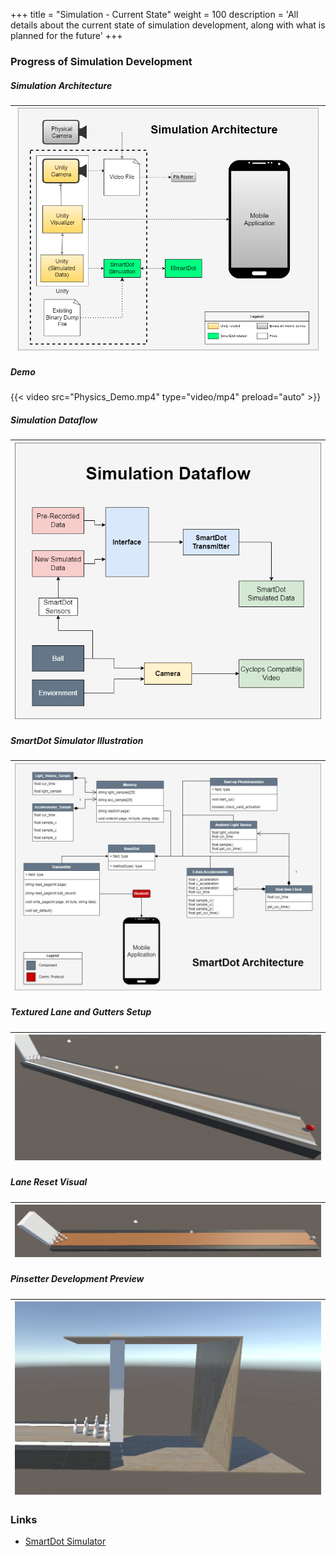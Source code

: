 +++
title = "Simulation - Current State"
weight = 100
description = 'All details about the current state of simulation development, along with what is planned for the future'
+++

### Progress of Simulation Development

##### Simulation Architecture
| ![Architecture](SimArc.png?width=40vw&lightbox=false) | 
|:--:| 

##### Demo
{{< video src="Physics_Demo.mp4" type="video/mp4" preload="auto" >}}

##### Simulation Dataflow
| ![Dataflow](SimDF.png?width=30vw&lightbox=false) | 
|:--:| 

##### SmartDot Simulator Illustration
| ![SD Sim](SDSim.jpg?width=40vw&lightbox=false) | 
|:--:| 

##### Textured Lane and Gutters Setup
| ![Textured Lane with Gutters](Lane_and_Gutters.png?width=40vw&lightbox=false) | 
|:--:| 

##### Lane Reset Visual
| ![Lane Reset](LaneReset.png?width=40vw&lightbox=false) | 
|:--:| 

##### Pinsetter Development Preview
| ![Pinsetter](PinSetterStart.png?width=40vw&lightbox=false) | 
|:--:| 

### Links
- [SmartDot Simulator](/Wiki/smartdot/smartdot-simulator//index.html)